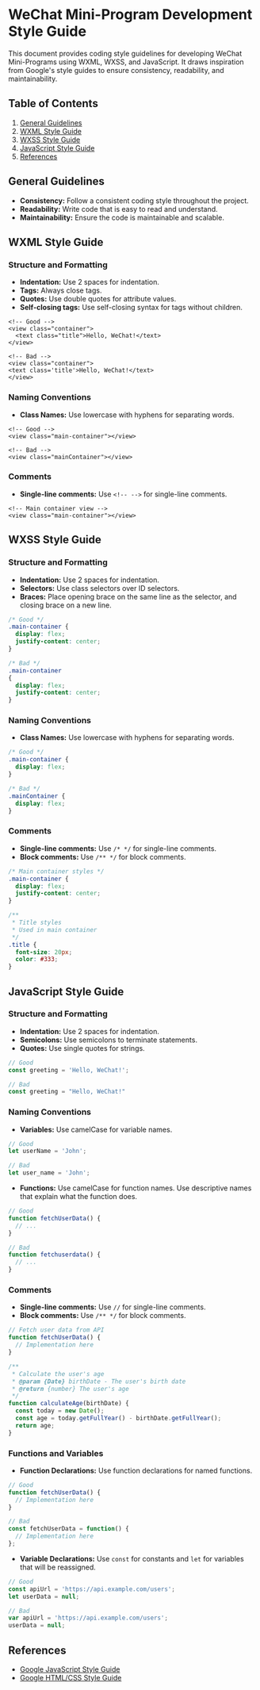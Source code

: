 # WeChat Mini-Program Development Style Guide

This document provides coding style guidelines for developing WeChat Mini-Programs using WXML, WXSS, and JavaScript. It draws inspiration from Google's style guides to ensure consistency, readability, and maintainability.

## Table of Contents
1. [General Guidelines](#general-guidelines)
2. [WXML Style Guide](#wxml-style-guide)
3. [WXSS Style Guide](#wxss-style-guide)
4. [JavaScript Style Guide](#javascript-style-guide)
5. [References](#references)

## General Guidelines

- **Consistency:** Follow a consistent coding style throughout the project.
- **Readability:** Write code that is easy to read and understand.
- **Maintainability:** Ensure the code is maintainable and scalable.

## WXML Style Guide

### Structure and Formatting

- **Indentation:** Use 2 spaces for indentation.
- **Tags:** Always close tags.
- **Quotes:** Use double quotes for attribute values.
- **Self-closing tags:** Use self-closing syntax for tags without children.

```wxml
<!-- Good -->
<view class="container">
  <text class="title">Hello, WeChat!</text>
</view>

<!-- Bad -->
<view class="container">
<text class='title'>Hello, WeChat!</text>
</view>
```

### Naming Conventions

- **Class Names:** Use lowercase with hyphens for separating words.

```wxml
<!-- Good -->
<view class="main-container"></view>

<!-- Bad -->
<view class="mainContainer"></view>
```

### Comments

- **Single-line comments:** Use `<!-- -->` for single-line comments.

```wxml
<!-- Main container view -->
<view class="main-container"></view>
```

## WXSS Style Guide

### Structure and Formatting

- **Indentation:** Use 2 spaces for indentation.
- **Selectors:** Use class selectors over ID selectors.
- **Braces:** Place opening brace on the same line as the selector, and closing brace on a new line.

```css
/* Good */
.main-container {
  display: flex;
  justify-content: center;
}

/* Bad */
.main-container
{
  display: flex;
  justify-content: center;
}
```

### Naming Conventions

- **Class Names:** Use lowercase with hyphens for separating words.

```css
/* Good */
.main-container {
  display: flex;
}

/* Bad */
.mainContainer {
  display: flex;
}
```

### Comments

- **Single-line comments:** Use `/* */` for single-line comments.
- **Block comments:** Use `/** */` for block comments.

```css
/* Main container styles */
.main-container {
  display: flex;
  justify-content: center;
}

/**
 * Title styles
 * Used in main container
 */
.title {
  font-size: 20px;
  color: #333;
}
```

## JavaScript Style Guide

### Structure and Formatting

- **Indentation:** Use 2 spaces for indentation.
- **Semicolons:** Use semicolons to terminate statements.
- **Quotes:** Use single quotes for strings.

```js
// Good
const greeting = 'Hello, WeChat!';

// Bad
const greeting = "Hello, WeChat!"
```

### Naming Conventions

- **Variables:** Use camelCase for variable names.

```js
// Good
let userName = 'John';

// Bad
let user_name = 'John';
```

- **Functions:** Use camelCase for function names. Use descriptive names that explain what the function does.

```js
// Good
function fetchUserData() {
  // ...
}

// Bad
function fetchuserdata() {
  // ...
}
```

### Comments

- **Single-line comments:** Use `//` for single-line comments.
- **Block comments:** Use `/** */` for block comments.

```js
// Fetch user data from API
function fetchUserData() {
  // Implementation here
}

/**
 * Calculate the user's age
 * @param {Date} birthDate - The user's birth date
 * @return {number} The user's age
 */
function calculateAge(birthDate) {
  const today = new Date();
  const age = today.getFullYear() - birthDate.getFullYear();
  return age;
}
```

### Functions and Variables

- **Function Declarations:** Use function declarations for named functions.

```js
// Good
function fetchUserData() {
  // Implementation here
}

// Bad
const fetchUserData = function() {
  // Implementation here
};
```

- **Variable Declarations:** Use `const` for constants and `let` for variables that will be reassigned.

```js
// Good
const apiUrl = 'https://api.example.com/users';
let userData = null;

// Bad
var apiUrl = 'https://api.example.com/users';
userData = null;
```

## References

- [Google JavaScript Style Guide](https://google.github.io/styleguide/jsguide.html)
- [Google HTML/CSS Style Guide](https://google.github.io/styleguide/htmlcssguide.html)
